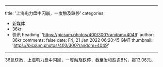 
---
title: '上海电力盘中闪崩，一度触及跌停'
categories: 
 - 新媒体
 - 36kr
 - 快讯
headimg: 'https://picsum.photos/400/300?random=4049'
author: 36kr
comments: false
date: Fri, 21 Jan 2022 06:20:45 GMT
thumbnail: 'https://picsum.photos/400/300?random=4049'
---

<div>   
36氪获悉，上海电力盘中闪崩，一度触及跌停，截至发稿跌逾8%，报13.06元。  
</div>
            
